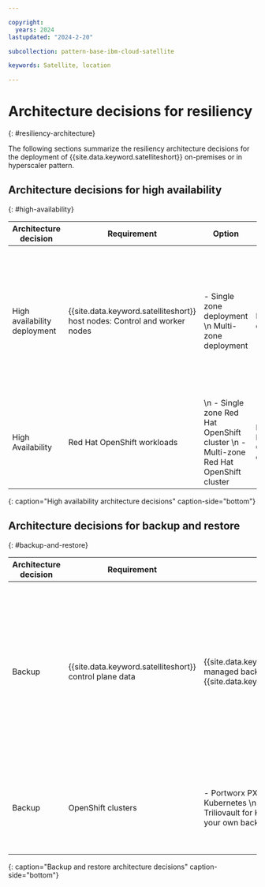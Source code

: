 ```yaml
---

copyright:
  years: 2024
lastupdated: "2024-2-20"

subcollection: pattern-base-ibm-cloud-satellite

keywords: Satellite, location

---
```


# Architecture decisions for resiliency
{: #resiliency-architecture}

The following sections summarize the resiliency architecture decisions for the deployment of {{site.data.keyword.satelliteshort}} on-premises or in hyperscaler pattern.

## Architecture decisions for high availability
{: #high-availability}

| Architecture decision | Requirement | Option | Decision | Rationale |
|---|---|---|---|---|
| High availability deployment| {{site.data.keyword.satelliteshort}} host nodes: Control and worker nodes | - Single zone deployment \n Multi-zone deployment	| Multi-zone deployment	| Minimum of 3 hosts and spares across the 3 zones Place the host machines in physically different racks. Power, network, and storage isolation and separate data centers recommended for protection against outages for any of these components. Separate physical locations (<100 ms latency) are recommended for protection against data center outages. For more information, see [{{site.data.keyword.satelliteshort}} HA considerations](/docs/satellite?topic=satellite-ha). |
| High Availability | Red Hat OpenShift workloads | \n - Single zone Red Hat OpenShift cluster \n - Multi-zone Red Hat OpenShift cluster | Multi-zone Red Hat OpenShift cluster | Configure Red Hat OpenShift clusters with a minimum of 3 worker nodes and spares across 3 zones. Size the worker nodes in each zone at 50% of required CPU capacity for workloads to meet 100% capacity requirements because of a zone failure. |
{: caption="High availability architecture decisions" caption-side="bottom"}

## Architecture decisions for backup and restore
{: #backup-and-restore}

| Architecture decision | Requirement | Option | Decision | Rationale |
|---|---|---|---|---|
| Backup |  {{site.data.keyword.satelliteshort}} control plane data | {{site.data.keyword.IBM_notm}} managed backups in {{site.data.keyword.cos_full_notm}} |{{site.data.keyword.IBM_notm}} managed backups in {{site.data.keyword.cos_full_notm}}| {{site.data.keyword.IBM_notm}} {{site.data.keyword.satelliteshort}} service backs up {{site.data.keyword.satelliteshort}} control plane data as follows. For more information, see [Securing your Data](/docs/satellite?topic=satellite-data-security) \n {{site.data.keyword.satelliteshort}} control plane master data backups in {{site.data.keyword.IBM_notm}} owned {{site.data.keyword.cos_full_notm}} instance every hour \n {{site.data.keyword.satelliteshort}} enabled services master data backups in customer-owned {{site.data.keyword.cos_full_notm}} instance every 8 hours |
| Backup | OpenShift clusters | - Portworx PX backup for Kubernetes \n Kasten by Veeam \n Triliovault for Kubernetes \n Bring your own backup tool | Portworx PX Backup for Kubernetes | Use the PX-Backup add-on to Portworx Enterprise to backup application data, configuration, and Kubernetes objects at the Kubernetes pod, namespace, or cluster level. \n Backups can be stored in a customer-owned {{site.data.keyword.cos_full_notm}} instance.|
{: caption="Backup and restore architecture decisions" caption-side="bottom"}
